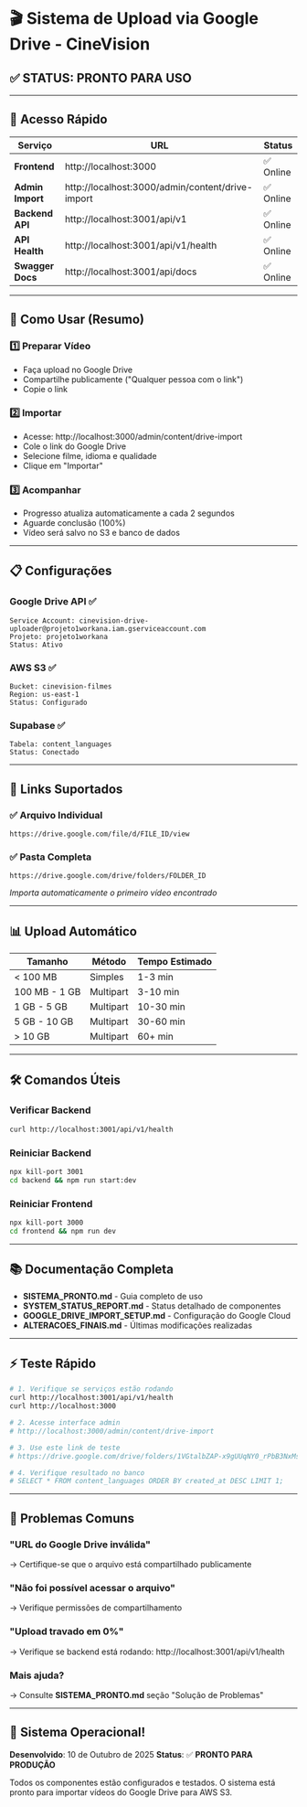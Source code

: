 # 🎬 Sistema de Upload via Google Drive - CineVision

## ✅ STATUS: PRONTO PARA USO

---

## 🚀 Acesso Rápido

| Serviço | URL | Status |
|---------|-----|--------|
| **Frontend** | http://localhost:3000 | ✅ Online |
| **Admin Import** | http://localhost:3000/admin/content/drive-import | ✅ Online |
| **Backend API** | http://localhost:3001/api/v1 | ✅ Online |
| **API Health** | http://localhost:3001/api/v1/health | ✅ Online |
| **Swagger Docs** | http://localhost:3001/api/docs | ✅ Online |

---

## 🎯 Como Usar (Resumo)

### 1️⃣ Preparar Vídeo
- Faça upload no Google Drive
- Compartilhe publicamente ("Qualquer pessoa com o link")
- Copie o link

### 2️⃣ Importar
- Acesse: http://localhost:3000/admin/content/drive-import
- Cole o link do Google Drive
- Selecione filme, idioma e qualidade
- Clique em "Importar"

### 3️⃣ Acompanhar
- Progresso atualiza automaticamente a cada 2 segundos
- Aguarde conclusão (100%)
- Vídeo será salvo no S3 e banco de dados

---

## 📋 Configurações

### Google Drive API ✅
```
Service Account: cinevision-drive-uploader@projeto1workana.iam.gserviceaccount.com
Projeto: projeto1workana
Status: Ativo
```

### AWS S3 ✅
```
Bucket: cinevision-filmes
Region: us-east-1
Status: Configurado
```

### Supabase ✅
```
Tabela: content_languages
Status: Conectado
```

---

## 🔗 Links Suportados

### ✅ Arquivo Individual
```
https://drive.google.com/file/d/FILE_ID/view
```

### ✅ Pasta Completa
```
https://drive.google.com/drive/folders/FOLDER_ID
```
*Importa automaticamente o primeiro vídeo encontrado*

---

## 📊 Upload Automático

| Tamanho | Método | Tempo Estimado |
|---------|--------|----------------|
| < 100 MB | Simples | 1-3 min |
| 100 MB - 1 GB | Multipart | 3-10 min |
| 1 GB - 5 GB | Multipart | 10-30 min |
| 5 GB - 10 GB | Multipart | 30-60 min |
| > 10 GB | Multipart | 60+ min |

---

## 🛠️ Comandos Úteis

### Verificar Backend
```bash
curl http://localhost:3001/api/v1/health
```

### Reiniciar Backend
```bash
npx kill-port 3001
cd backend && npm run start:dev
```

### Reiniciar Frontend
```bash
npx kill-port 3000
cd frontend && npm run dev
```

---

## 📚 Documentação Completa

- **SISTEMA_PRONTO.md** - Guia completo de uso
- **SYSTEM_STATUS_REPORT.md** - Status detalhado de componentes
- **GOOGLE_DRIVE_IMPORT_SETUP.md** - Configuração do Google Cloud
- **ALTERACOES_FINAIS.md** - Últimas modificações realizadas

---

## ⚡ Teste Rápido

```bash
# 1. Verifique se serviços estão rodando
curl http://localhost:3001/api/v1/health
curl http://localhost:3000

# 2. Acesse interface admin
# http://localhost:3000/admin/content/drive-import

# 3. Use este link de teste
# https://drive.google.com/drive/folders/1VGtalbZAP-x9gUUqNY0_rPbB3NxMsHH1

# 4. Verifique resultado no banco
# SELECT * FROM content_languages ORDER BY created_at DESC LIMIT 1;
```

---

## 🐛 Problemas Comuns

### "URL do Google Drive inválida"
→ Certifique-se que o arquivo está compartilhado publicamente

### "Não foi possível acessar o arquivo"
→ Verifique permissões de compartilhamento

### "Upload travado em 0%"
→ Verifique se backend está rodando: http://localhost:3001/api/v1/health

### Mais ajuda?
→ Consulte **SISTEMA_PRONTO.md** seção "Solução de Problemas"

---

## 🎉 Sistema Operacional!

**Desenvolvido**: 10 de Outubro de 2025
**Status**: ✅ **PRONTO PARA PRODUÇÃO**

Todos os componentes estão configurados e testados.
O sistema está pronto para importar vídeos do Google Drive para AWS S3.
